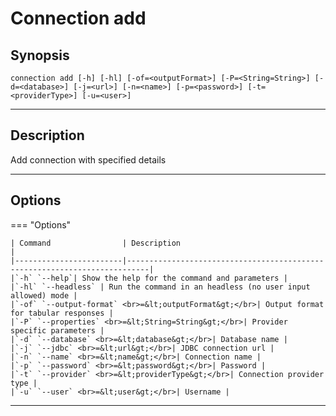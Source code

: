 # Connection add
## Synopsis
 <pre><code>connection add [-h] [-hl] [-of=&lt;outputFormat&gt] [-P=&lt;String=String&gt] [-d=&lt;database&gt] [-j=&lt;url&gt] [-n=&lt;name&gt] [-p=&lt;password&gt] [-t=&lt;providerType&gt] [-u=&lt;user&gt]</code></pre>
___
## Description
Add connection with specified details
___
## Options
=== "Options"

    | Command                | Description                                                               |
    |------------------------|---------------------------------------------------------------------------|
    |`-h` `--help`| Show the help for the command and parameters |  
    |`-hl` `--headless` | Run the command in an headless (no user input allowed) mode |
    |`-of` `--output-format` <br>=&lt;outputFormat&gt;</br>| Output format for tabular responses |
    |`-P` `--properties` <br>=&lt;String=String&gt;</br>| Provider specific parameters |
    |`-d` `--database` <br>=&lt;database&gt;</br>| Database name |
    |`-j` `--jdbc` <br>=&lt;url&gt;</br>| JDBC connection url |
    |`-n` `--name` <br>=&lt;name&gt;</br>| Connection name |
    |`-p` `--password` <br>=&lt;password&gt;</br>| Password |
    |`-t` `--provider` <br>=&lt;providerType&gt;</br>| Connection provider type |
    |`-u` `--user` <br>=&lt;user&gt;</br>| Username |
___
